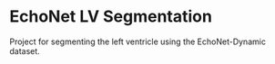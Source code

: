 # EchoNet LV Segmentation

Project for segmenting the left ventricle using the EchoNet-Dynamic dataset.